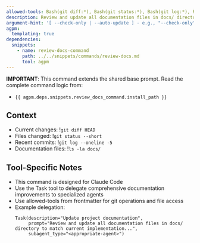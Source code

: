 ```yaml
---
allowed-tools: Bash(git diff:*), Bash(git status:*), Bash(git log:*), Read, Edit, MultiEdit, Grep, Glob, Task
description: Review and update all documentation files in docs/ directory for accuracy
argument-hint: '[ --check-only | --auto-update ] - e.g., "--check-only" to only report needed updates'
agpm:
  templating: true
dependencies:
  snippets:
    - name: review-docs-command
      path: ../../snippets/commands/review-docs.md
      tool: agpm
---
```


**IMPORTANT**: This command extends the shared base prompt. Read the complete command logic from:

- `{{ agpm.deps.snippets.review_docs_command.install_path }}`

## Context

- Current changes: !`git diff HEAD`
- Files changed: !`git status --short`
- Recent commits: !`git log --oneline -5`
- Documentation files: !`ls -la docs/`

## Tool-Specific Notes

- This command is designed for Claude Code
- Use the Task tool to delegate comprehensive documentation improvements to specialized agents
- Use allowed-tools from frontmatter for git operations and file access
- Example delegation:
  ```
  Task(description="Update project documentation",
       prompt="Review and update all documentation files in docs/ directory to match current implementation...",
       subagent_type="<appropriate-agent>")
  ```
